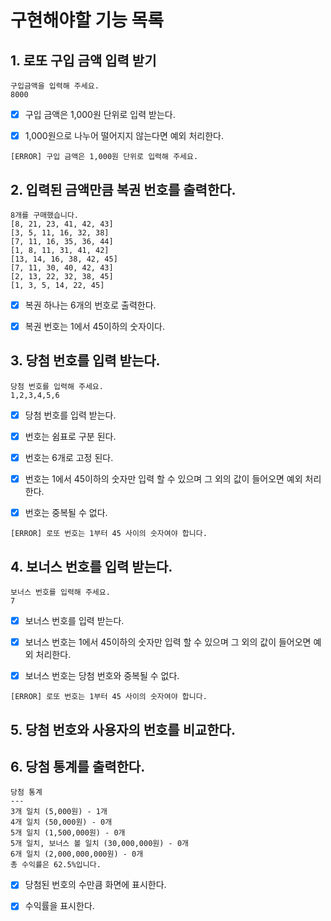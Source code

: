 # **구현해야할 기능 목록**


## 1. 로또 구입 금액 입력 받기
```
구입금액을 입력해 주세요.
8000
```
- [x] 구입 금액은 1,000원 단위로 입력 받는다.


- [x] 1,000원으로 나누어 떨어지지 않는다면 예외 처리한다.

```
[ERROR] 구입 금액은 1,000원 단위로 입력해 주세요.
```
##  2. 입력된 금액만큼 복권 번호를 출력한다.
```
8개를 구매했습니다.
[8, 21, 23, 41, 42, 43]
[3, 5, 11, 16, 32, 38]
[7, 11, 16, 35, 36, 44]
[1, 8, 11, 31, 41, 42]
[13, 14, 16, 38, 42, 45]
[7, 11, 30, 40, 42, 43]
[2, 13, 22, 32, 38, 45]
[1, 3, 5, 14, 22, 45]
```
- [x] 복권 하나는 6개의 번호로 출력한다.


- [x] 복권 번호는 1에서 45이하의 숫자이다.



##  3. 당첨 번호를 입력 받는다.
```
당첨 번호를 입력해 주세요.
1,2,3,4,5,6
```
- [x] 당첨 번호를 입력 받는다.


- [x] 번호는 쉼표로 구분 된다.


- [x] 번호는 6개로 고정 된다.


- [x] 번호는 1에서 45이하의 숫자만 입력 할 수 있으며
그 외의 값이 들어오면 예외 처리한다.

- [x] 번호는 중복될 수 없다.
```
[ERROR] 로또 번호는 1부터 45 사이의 숫자여야 합니다.
```

## 4. 보너스 번호를 입력 받는다.
```
보너스 번호를 입력해 주세요.
7
```
- [x] 보너스 번호를 입력 받는다.


- [x] 보너스 번호는 1에서 45이하의 숫자만 입력 할 수 있으며
그 외의 값이 들어오면 예외 처리한다.


- [x] 보너스 번호는 당첨 번호와 중복될 수 없다.
```
[ERROR] 로또 번호는 1부터 45 사이의 숫자여야 합니다.
```

## 5. 당첨 번호와 사용자의 번호를 비교한다.


## 6. 당첨 통계를 출력한다.
```
당첨 통계
---
3개 일치 (5,000원) - 1개
4개 일치 (50,000원) - 0개
5개 일치 (1,500,000원) - 0개
5개 일치, 보너스 볼 일치 (30,000,000원) - 0개
6개 일치 (2,000,000,000원) - 0개
총 수익률은 62.5%입니다.
```
- [x] 당첨된 번호의 수만큼 화면에 표시한다.


- [x] 수익률을 표시한다.

